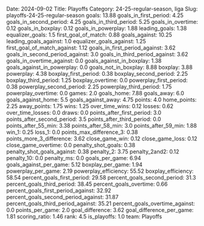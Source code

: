 Date: 2024-09-02
Title: Playoffs
Category: 24-25-regular-season, liga
Slug: playoffs-24-25-regular-season
goals: 13.88
goals_in_first_period: 4.25
goals_in_second_period: 4.25
goals_in_third_period: 5.25
goals_in_overtime: 0.12
goals_in_boxplay: 0.12
goals_in_powerplay: 1.88
leading_goals: 1.38
equalizer_goals: 1.5
first_goal_of_match: 0.88
goals_against: 10.25
leading_goals_against: 1.0
equalizer_goals_against: 1.25
first_goal_of_match_against: 1.12
goals_in_first_period_against: 3.62
goals_in_second_period_against: 3.0
goals_in_third_period_against: 3.62
goals_in_overtime_against: 0.0
goals_against_in_boxplay: 1.38
goals_against_in_powerplay: 0.0
goals_not_in_boxplay: 8.88
boxplay: 3.88
powerplay: 4.38
boxplay_first_period: 0.38
boxplay_second_period: 2.25
boxplay_third_period: 1.25
boxplay_overtime: 0.0
powerplay_first_period: 0.38
powerplay_second_period: 2.25
powerplay_third_period: 1.75
powerplay_overtime: 0.0
games: 2.0
goals_home: 7.88
goals_away: 6.0
goals_against_home: 5.5
goals_against_away: 4.75
points: 4.0
home_points: 2.25
away_points: 1.75
wins: 1.25
over_time_wins: 0.12
losses: 0.62
over_time_losses: 0.0
draws: 0.0
points_after_first_period: 3.0
points_after_second_period: 3.5
points_after_third_period: 0.0
points_after_55_min: 3.38
points_after_58_min: 3.0
points_after_59_min: 1.88
win_1: 0.25
loss_1: 0.0
points_max_difference_3: 0.38
points_more_3_difference: 3.62
close_game_win: 0.12
close_game_loss: 0.12
close_game_overtime: 0.0
penalty_shot_goals: 0.38
penalty_shot_goals_against: 0.38
penalty_2: 3.75
penalty_2and2: 0.12
penalty_10: 0.0
penalty_ms: 0.0
goals_per_game: 6.94
goals_against_per_game: 5.12
boxplay_per_game: 1.94
powerplay_per_game: 2.19
powerplay_efficiency: 55.52
boxplay_efficiency: 58.54
percent_goals_first_period: 29.58
percent_goals_second_period: 31.3
percent_goals_third_period: 38.45
percent_goals_overtime: 0.66
percent_goals_first_period_against: 32.92
percent_goals_second_period_against: 31.87
percent_goals_third_period_against: 35.21
percent_goals_overtime_against: 0.0
points_per_game: 2.0
goal_difference: 3.62
goal_difference_per_game: 1.81
scoring_ratio: 1.46
rank: 4.5
is_playoffs: 1.0
team: Playoffs
